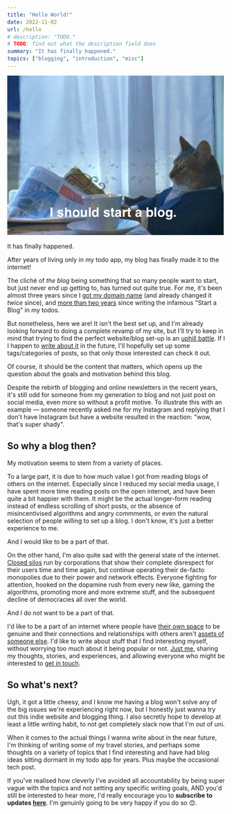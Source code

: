 ```yaml
---
title: "Hello World!"
date: 2022-11-02
url: /hello
# description: "TODO."
# TODO: find out what the description field does
summary: "It has finally happened."
topics: ["blogging", "introduction", "misc"]
---
```


![I should buy a boat cat meme changed to "I should start a blog"](./cat_blog.jpg)

It has finally happened.

After years of living only in my todo app, my blog has finally made it to the internet!

The cliché of _the blog_ being something that so many people want to start, but just never end up getting to, has turned out quite true. For me, it's been almost three years since I [got my domain name](https://taimur.me/posts/domain-names/) (and already changed it _twice_ since<!-- 🤷‍♂️-->), and [more than two years](https://jsomers.net/blog/speed-matters) since writing the infamous "Start a Blog" in my todos.

But nonetheless, here we are! It isn't the best set up, and I'm already looking forward to doing a complete revamp of my site, but I'll try to keep in mind that trying to find the perfect website/blog set-up is an [uphill battle](https://kevquirk.com/my-blogging-utopia/). If I I happen to [write about it](https://rakhim.org/honestly-undefined/19/) in the future, I'll hopefully set up some tags/categories of posts, so that only those interested can check it out.

Of course, it should be the content that matters, which opens up the question about the goals and motivation behind this blog.

Despite the rebirth of blogging and online newsletters in the recent years, it's still odd for someone from my generation to blog and not just post on social media, even more so without a profit motive. To illustrate this with an example — someone recently asked me for my Instagram and replying that I don't have Instagram but have a website resulted in the reaction: "wow, that's super shady".

## So why a blog then?

My motivation seems to stem from a variety of places.

To a large part, it is due to how much value I got from reading blogs of others on the internet. Especially since I reduced my social media usage, I have spent more time reading posts on the open internet, and have been quite a bit happier with them. It might be the actual longer-form reading instead of endless scrolling of short posts, or the absence of misincentivised algorithms and angry commments, or even the natural selection of people willing to set up a blog. I don't know, it's just a better experience to me.

And I would like to be a part of that.

On the other hand, I'm also quite sad with the general state of the internet. [Closed silos](https://www.facebook.com/) run by corporations that show their complete disrespect for their users time and time again, but continue operating their de-facto monopolies due to their power and network effects. Everyone fighting for attention, hooked on the dopamine rush from every new like, gaming the algorithms, promoting more and more extreme stuff, and the subsequent decline of democracies all over the world.

And I do _not_ want to be a part of that.

I'd like to be a part of an internet where people have [their own space](https://victoria.dev/blog/make-your-own-independent-website/) to be genuine and their connections and relationships with others aren't [assets of someone else](https://avc.com/2021/01/controlling-your-destiny/). I'd like to write about stuff that I find interesting myself, without worrying too much about it being popular or not. [Just me](https://sive.rs/real), sharing my thoughts, stories, and experiences, and allowing everyone who might be interested to [get in touch](mailto:hi@adam.sr).

## So what's next?

Ugh, it got a little cheesy, and I know me having a blog won't solve any of the big issues we're experiencing right now, but I honestly just wanna try out this indie website and blogging thing. I also secretly hope to develop at least a little writing habit, to not get completely slack now that I'm out of uni.

When it comes to the actual things I wanna write about in the near future, I'm thinking of writing some of my travel stories, and perhaps some thoughts on a variety of topics that I find interesting and have had blog ideas sitting dormant in my todo app for years. Plus maybe the occasional tech post.

If you've realised how cleverly I've avoided all accountability by being super vague with the topics and not setting any specific writing goals, AND you'd still be interested to hear more, I'd really encourage you to **subscribe to updates [here](/newsletter)**. I'm genuinly going to be very happy if you do so 😊.

